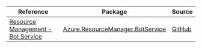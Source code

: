| Reference | Package | Source |
|---|---|---|
|[Resource Management - Bot Service](resourcemanager.botservice-readme.md)|[Azure.ResourceManager.BotService](https://www.nuget.org/packages/Azure.ResourceManager.BotService)|[GitHub](https://github.com/Azure/azure-sdk-for-net/blob/main/sdk/botservice/Azure.ResourceManager.BotService)|
